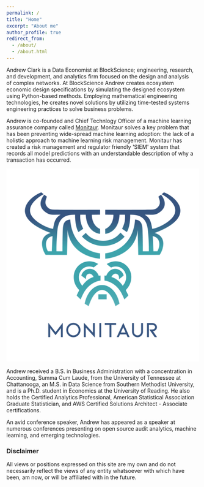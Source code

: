 ```yaml
---
permalink: /
title: "Home"
excerpt: "About me"
author_profile: true
redirect_from:
  - /about/
  - /about.html
---
```


Andrew Clark is a Data Economist at BlockScience; engineering, research, and development, and analytics firm focused on the design and analysis of complex networks. At BlockScience Andrew creates ecosystem economic design specifications by simulating the designed ecosystem using Python-based methods. Employing mathematical engineering technologies, he creates novel solutions by utilizing time-tested systems engineering practices to solve business problems.

Andrew is co-founded and Chief Technlogy Officer of a machine learning assurance company called
<a href="https://www.monitaur.ai/">Monitaur</a>. Monitaur solves a key problem that has been preventing wide-spread machine learning adoption: the lack of a holistic approach to machine learning risk management. Monitaur has created a risk management and regulator friendly 'SIEM' system that records all model predictions with an understandable description of why a transaction has occurred.

![](images/Monitaur.png)


Andrew received a B.S. in Business Administration with a concentration in Accounting, Summa Cum Laude, from the University of Tennessee at Chattanooga, an M.S. in Data Science from Southern Methodist University, and is a Ph.D. student in Economics at the University of Reading. He also holds the Certified Analytics Professional, American Statistical Association Graduate Statistician, and AWS Certified Solutions Architect - Associate certifications. 

An avid conference speaker, Andrew has appeared as a speaker at numerous conferences presenting on open source audit analytics, machine learning, and emerging technologies.


### Disclaimer
All views or positions expressed on this site are my own and do not necessarily reflect the views of any entity whatsoever with which have been, am now, or will be affiliated with in the future.
